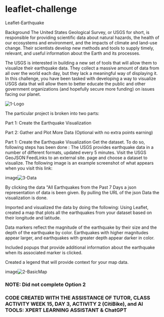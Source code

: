 # leaflet-challenge

Leaflet-Earthquake

Background
The United States Geological Survey, or USGS for short, is responsible for providing scientific data about natural hazards, the health of our ecosystems and environment, and the impacts of climate and land-use change. Their scientists develop new methods and tools to supply timely, relevant, and useful information about the Earth and its processes.

The USGS is interested in building a new set of tools that will allow them to visualize their earthquake data. They collect a massive amount of data from all over the world each day, but they lack a meaningful way of displaying it. In this challenge, you have been tasked with developing a way to visualize USGS data that will allow them to better educate the public and other government organizations (and hopefully secure more funding) on issues facing our planet.

![1-Logo](https://github.com/user-attachments/assets/ddf9cd3c-8a8c-4630-bcb4-fba382e9b710)


The particular project is broken into two parts:

Part 1: Create the Earthquake Visualization

Part 2: Gather and Plot More Data (Optional with no extra points earning)

Part 1: Create the Earthquake Visualization
Get the dataset. To do so, following steps has been done :
The USGS provides earthquake data in a number of different formats, updated every 5 minutes. Visit the USGS GeoJSON FeedLinks to an external site. page and choose a dataset to visualize. The following image is an example screenshot of what appears when you visit this link:

image![3-Data](https://github.com/user-attachments/assets/c5cc8261-1b55-4ecc-a01c-8265f0d06136)


By clicking the data "All Earthquakes from the Past 7 Days a json representation of data is been given. By pulling the URL of the json Data the visualization is done.

Imported and visualized the data by doing the following:
Using Leaflet, created a map that plots all the earthquakes from your dataset based on their longitude and latitude.

Data markers reflect the magnitude of the earthquake by their size and the depth of the earthquake by color. Earthquakes with higher magnitudes appear larger, and earthquakes with greater depth appear darker in color.

Included popups that provide additional information about the earthquake when its associated marker is clicked.

Created a legend that will provide context for your map data.

image![2-BasicMap](https://github.com/user-attachments/assets/e8a4d775-fbf3-43f6-8c91-40c67739e7d7)


### NOTE: Did not complete Option 2
### CODE CREATED WITH THE ASSISTANCE OF TUTOR, CLASS ACTIVITY WEEK 15, DAY 3, ACTIVITY 2 (CitiBike), and AI TOOLS: XPERT LEARNING ASSISTANT & ChatGPT
